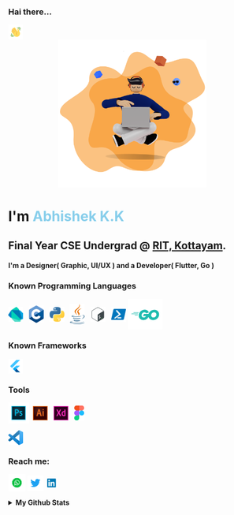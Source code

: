 ### Hai there... 
<img alt="Waving hand" align="center" src="images/waving.gif" width='30px' />
<center><img alt="Flat Character" src="images/illustration.png" height="300"></center>

<h1>I'm <span style="color:skyblue"><b>Abhishek K.K</b></span></h1>

## Final Year CSE Undergrad @ [RIT, Kottayam](http://www.rit.ac.in/).
#### I'm a Designer( Graphic, UI/UX ) and a Developer( Flutter, Go )

### Known Programming Languages
<img alt="Dart" align="center" src="images/dart.png" width='30px' />&nbsp;&nbsp;
<img alt="C" align="center" src="images/c.png" width='30px' />&nbsp;&nbsp;
<img alt="Python" align="center" src="images/python.png" width='30px' />&nbsp;&nbsp;
<img alt="Java" align="center" src="images/java.png" width='30px' />&nbsp;&nbsp;
<img alt="Bash" align="center" src="images/bash.png" width='30px' />&nbsp;&nbsp;
<img alt="Powershell" align="center" src="images/powershell.png" width='30px' />
<img alt="Golang" align="center" src="images/go.png" width='70px' />


### Known Frameworks
<img alt="Flutter" align="center" src="images/flutter.png" width='30px' />

### Tools
<img alt="Photoshop" align="center" src="images/photoshop.png" width='42px' />&nbsp;
<img alt="Illustrator" align="center" src="images/illustrator.png" width='30px' />&nbsp;&nbsp;
<img alt="XD" align="center" src="images/xd.svg" width='30px' />&nbsp;&nbsp;
<img alt="Figma" align="center" src="images/figma.png" width='20px' />&nbsp;&nbsp;

<img alt="VSCode" align="center" src="images/vscode.png" width='30px' />

### Reach me: 
[<img alt="Whatsapp" align="center" src="images/whatsapp.png" width='35px'>][whatsapp]
[<img alt="Twitter" align="center" src="images/twitter.png" width='32px'>][twitter]&nbsp;
[<img alt="LinkedIn" align="center" src="images/linkedin.png" width='20px'>][linkedin]

<details>
<summary><b>My Github Stats</b></summary>
<p alig="center">
<img align="left" alt="Abhishek's Github Stats" src="https://github-readme-stats.vercel.app/api?username=Abhishekkarunakaran&theme=vision-friendly-dark&show_icons=true&hide_border=true&include_all_commits=true&count_private=true&bg_color=0D1117"/>
</p></details>

[whatsapp]: https://wa.me/916238612335/
[linkedin]: https://www.linkedin.com/in/abhishek-k-k-a1038b191/
[twitter]: https://twitter.com/Abhishek__K_K

